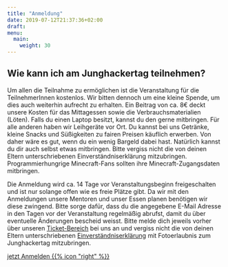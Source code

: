 ```yaml
---
title: "Anmeldung"
date: 2019-07-12T21:37:36+02:00
draft: 
menu:
  main:
    weight: 30
---
```

## Wie kann ich am Junghackertag teilnehmen?
Um allen die Teilnahme zu ermöglichen ist die Veranstaltung für die TeilnehmerInnen kostenlos. Wir bitten dennoch um eine kleine Spende, um dies auch weiterhin aufrecht zu erhalten. Ein Beitrag von ca. 8€ deckt unsere Kosten für das Mittagessen sowie die Verbrauchsmaterialien (Löten). Falls du einen Laptop besitzt, kannst du den gerne mitbringen. Für alle anderen haben wir Leihgeräte vor Ort. Du kannst bei uns Getränke, kleine Snacks und Süßigkeiten zu fairen Preisen käuflich erwerben. Von daher wäre es gut, wenn du ein wenig Bargeld dabei hast. Natürlich kannst du dir auch selbst etwas mitbringen. Bitte vergiss nicht die von deinen Eltern unterschriebenen Einverständniserklärung mitzubringen. Programmierhungrige Minecraft-Fans sollten ihre Minecraft-Zugangsdaten mitbringen.

Die Anmeldung wird ca. 14 Tage vor Veranstaltungsbeginn freigeschalten und ist nur solange offen wie es freie Plätze gibt. Da wir mit den Anmeldungen unsere Mentoren und unser Essen planen benötigen wir diese zwingend.
Bitte sorge dafür, dass du die angegebene E-Mail Adresse in den Tagen vor der Veranstaltung regelmäßig abrufst, damit du über eventuelle Änderungen bescheid weisst.
Bitte melde dich jeweils vorher über unseren [Ticket-Bereich](https://tickets.eigenbaukombinat.de/ebk/) bei uns an und vergiss nicht die von deinen Eltern unterschriebenen [Einverständniserklärung](/pdf/elternzettel.pdf) mit Fotoerlaubnis zum Junghackertag mitzubringen.

<a class="btn primary" target="_blank" rel="noopener" href="https://tickets.eigenbaukombinat.de/ebk/">
    jetzt Anmelden
    {{% icon "right" %}}
</a>
